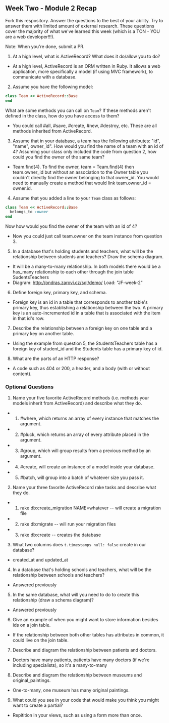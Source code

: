 ## Week Two - Module 2 Recap

Fork this respository. Answer the questions to the best of your ability. Try to answer them with limited amount of external research. These questions cover the majority of what we've learned this week (which is a TON - YOU are a web developer!!!). 

Note: When you're done, submit a PR.

1. At a high level, what is ActiveRecord? What does it do/allow you to do?

* At a high level, ActiveRecord is an ORM written in Ruby. It allows a web application, more specifically a model (if using MVC framework), to communicate with a database.

2. Assume you have the following model:

```ruby
class Team << ActiveRecord::Base
end
```

What are some methods you can call on `Team`? If these methods aren't defined in the class, how do you have access to them?

* You could call #all, #save, #create, #new, #destroy, etc. These are all methods inherited from ActiveRecord.

3. Assume that in your database, a team has the following attributes: "id", "name", owner_id". How would you find the name of a team with an id of 4? Assuming your class only included the code from question 2, how could you find the owner of the same team?

* Team.find(4). To find the owner, team = Team.find(4) then team.owner_id but without an association to the Owner table you couldn't directly find the owner belonging to that owner_id. You would need to manually create a method that would link team.owner_id = owner.id.

4. Assume that you added a line to your `Team` class as follows:

```ruby
class Team << ActiveRecord::Base
  belongs_to :owner
end
```

Now how would you find the owner of the team with an id of 4?

* Now you could just call team.owner on the team instance from question 3.

5. In a database that's holding students and teachers, what will be the relationship between students and teachers? Draw the schema diagram.

* It will be a many-to-many relationship. In both models there would be a has_many relationship to each other through the join table SudentsTeachers
* Diagram: http://ondras.zarovi.cz/sql/demo/ Load: "JF-week-2"

6. Define foreign key, primary key, and schema.

* Foreign key is an id in a table that corresponds to another table's primary key, thus establishing a relationship between the two. A primary key is an auto-incremented id in a table that is associated with the item in that id's row. 

7. Describe the relationship between a foreign key on one table and a primary key on another table.

* Using the example from question 5, the StudentsTeachers table has a foreign key of student_id and the Students table has a primary key of id.

8. What are the parts of an HTTP response?

* A code such as 404 or 200, a header, and a body (with or without content). 

### Optional Questions

1. Name your five favorite ActiveRecord methods (i.e. methods your models inherit from ActiveRecord) and describe what they do.

* 1. #where, which returns an array of every instance that matches the argument.
* 2. #pluck, which returns an array of every attribute placed in the argument.
* 3. #group, which will group results from a previous method by an argument.
* 4. #create, will create an instance of a model inside your database.
* 5. #batch, will group into a batch of whatever size you pass it.

2. Name your three favorite ActiveRecord rake tasks and describe what they do.

* 1. rake db:create_migration NAME=whatever -- will create a migration file
* 2. rake db:migrate -- will run your migration files
* 3. rake db:create -- creates the database

3. What two columns does `t.timestamps null: false` create in our database?

* created_at and updated_at

4. In a database that's holding schools and teachers, what will be the relationship between schools and teachers?

* Answered previously

5. In the same database, what will you need to do to create this relationship (draw a schema diagram)?

* Answered previously

6. Give an example of when you might want to store information besides ids on a join table.

* If the relationship between both other tables has attributes in common, it could live on the join table.

7. Describe and diagram the relationship between patients and doctors.

* Doctors have many patients, patients have many doctors (if we're including specialists), so it's a many-to-many

8. Describe and diagram the relationship between museums and original_paintings.

* One-to-many, one museum has many original paintings.

9. What could you see in your code that would make you think you might want to create a partial?

* Repitition in your views, such as using a form more than once.
